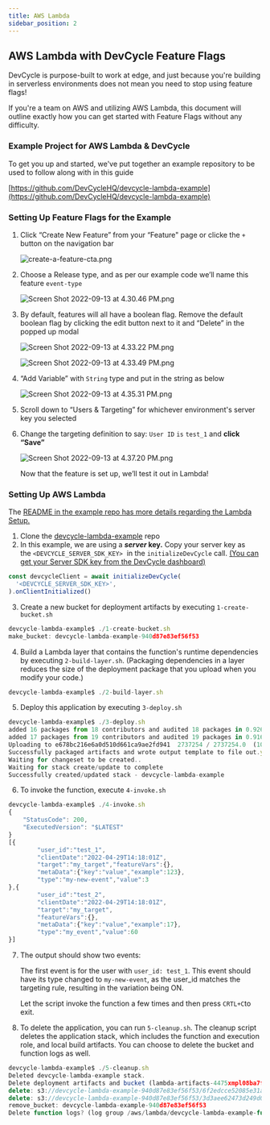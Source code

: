 ```yaml
---
title: AWS Lambda
sidebar_position: 2
---
```


## AWS Lambda with DevCycle Feature Flags

DevCycle is purpose-built to work at edge, and just because you're building in serverless environments does not mean you need to stop using feature flags!

If you're a team on AWS and utilizing AWS Lambda, this document will outline exactly how you can get started with Feature Flags without any difficulty.

### Example Project for AWS Lambda & DevCycle

To get you up and started, we've put together an example repository to be used to follow along with in this guide 

[https://github.com/DevCycleHQ/devcycle-lambda-example](https://github.com/DevCycleHQ/devcycle-lambda-example)

### Setting Up Feature Flags for the Example

1. Click “Create New Feature” from your “Feature" page or clicke the `+` button on the navigation bar

   ![create-a-feature-cta.png](/create-feature-cta.png)

2. Choose a Release type, and as per our example code we’ll name this feature `event-type`
    
    ![Screen Shot 2022-09-13 at 4.30.46 PM.png](/Screen_Shot_2022-09-13_at_4.30.46_PM.png)
    
3. By default, features will all have a boolean flag. Remove the default boolean flag by clicking the edit button next to it and “Delete” in the popped up modal
    
    ![Screen Shot 2022-09-13 at 4.33.22 PM.png](/Screen_Shot_2022-09-13_at_4.33.22_PM.png)
    
    ![Screen Shot 2022-09-13 at 4.33.49 PM.png](/Screen_Shot_2022-09-13_at_4.33.49_PM.png)
    
4. “Add Variable” with `String` type and put in the string as below
    
    ![Screen Shot 2022-09-13 at 4.35.31 PM.png](/Screen_Shot_2022-09-13_at_4.35.31_PM.png)
    
5. Scroll down to “Users & Targeting” for whichever environment's server key you selected
6. Change the targeting definition to say: `User ID` `is` `test_1` and **click “Save”**
    
    ![Screen Shot 2022-09-13 at 4.37.20 PM.png](/Screen_Shot_2022-09-13_at_4.37.20_PM.png)
    
    Now that the feature is set up, we’ll test it out in Lambda!
    

### Setting Up AWS Lambda

The [README in the example repo has more details regarding the Lambda Setup.](https://github.com/DevCycleHQ/devcycle-lambda-example#readme) 

1. Clone the [devcycle-lambda-example](https://github.com/DevCycleHQ/devcycle-lambda-example) repo
2. In this example, we are using a **_server_ key.** Copy your server key as the `<DEVCYCLE_SERVER_SDK_KEY>`
    in the `initializeDevCycle` call.
   [(You can get your Server SDK key from the DevCycle dashboard)](/essentials/keys)

```jsx
const devcycleClient = await initializeDevCycle(
  '<DEVCYCLE_SERVER_SDK_KEY>',
).onClientInitialized()
```

3. Create a new bucket for deployment artifacts by executing `1-create-bucket.sh`

```jsx
devcycle-lambda-example$ ./1-create-bucket.sh
make_bucket: devcycle-lambda-example-940d87e83ef56f53
```

4. Build a Lambda layer that contains the function's runtime dependencies by executing `2-build-layer.sh`. (Packaging dependencies in a layer reduces the size of the deployment package that you upload when you modify your code.)

```jsx
devcycle-lambda-example$ ./2-build-layer.sh
```

5. Deploy this application by executing `3-deploy.sh`

```jsx
devcycle-lambda-example$ ./3-deploy.sh
added 16 packages from 18 contributors and audited 18 packages in 0.926s
added 17 packages from 19 contributors and audited 19 packages in 0.916s
Uploading to e678bc216e6a0d510d661ca9ae2fd941  2737254 / 2737254.0  (100.00%)
Successfully packaged artifacts and wrote output template to file out.yml.
Waiting for changeset to be created..
Waiting for stack create/update to complete
Successfully created/updated stack - devcycle-lambda-example
```

6. To invoke the function, execute `4-invoke.sh`

```jsx
devcycle-lambda-example$ ./4-invoke.sh
{
    "StatusCode": 200,
    "ExecutedVersion": "$LATEST"
}
[{
		"user_id":"test_1",
		"clientDate":"2022-04-29T14:18:01Z",
		"target":"my_target","featureVars":{},
		"metaData":{"key":"value","example":123},
		"type":"my-new-event","value":3
},{
		"user_id":"test_2",
		"clientDate":"2022-04-29T14:18:01Z",
		"target":"my_target",
		"featureVars":{},
		"metaData":{"key":"value","example":17},
		"type":"my_event","value":60
}]
```

7. The output should show two events: 
    
    The first event is for the user with `user_id: test_1`. This event should have its type changed to `my-new-event`, as the user_id matches the targeting rule, resulting in the variation being ON. 
    
    Let the script invoke the function a few times and then press `CRTL+C`to exit.
    
8. To delete the application, you can run `5-cleanup.sh`. The cleanup script deletes the application stack, which includes the function and execution role, and local build artifacts. You can choose to delete the bucket and function logs as well.

```jsx
devcycle-lambda-example$ ./5-cleanup.sh
Deleted devcycle-lambda-example stack.
Delete deployment artifacts and bucket (lambda-artifacts-4475xmpl08ba7f8d)?y
delete: s3://devcycle-lambda-example-940d87e83ef56f53/6f2edcce52085e31a4a5ba823dba2c9d
delete: s3://devcycle-lambda-example-940d87e83ef56f53/3d3aee62473d249d039d2d7a37512db3
remove_bucket: devcycle-lambda-example-940d87e83ef56f53
Delete function logs? (log group /aws/lambda/devcycle-lambda-example-function-1RQTXMPLR0YSO)y
```
